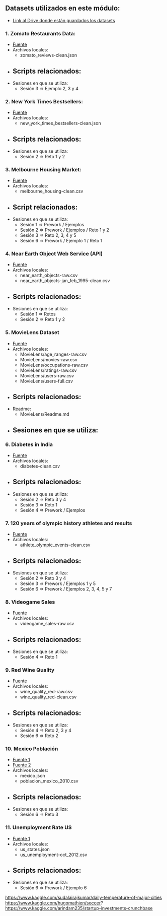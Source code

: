 ## Datasets utilizados en este módulo:

- [Link al Drive donde están guardados los datasets](https://drive.google.com/drive/u/1/folders/1oXUNacyjuHpGBkmESnKIDA5s03UnS8Vg)

### 1. Zomato Restaurants Data:

- [Fuente](https://www.kaggle.com/shrutimehta/zomato-restaurants-data)
- Archivos locales:
  - zomato_reviews-clean.json
- Scripts relacionados:
  - 
- Sesiones en que se utiliza:
  - Sesión 3 => Ejemplo 2, 3 y 4
  
### 2. New York Times Bestsellers:

- [Fuente](https://www.kaggle.com/cmenca/new-york-times-hardcover-fiction-best-sellers)
- Archivos locales:
  - new_york_times_bestsellers-clean.json
- Scripts relacionados:
  - 
- Sesiones en que se utiliza:
  - Sesión 2 => Reto 1 y 2
  
### 3. Melbourne Housing Market:

- [Fuente](https://www.kaggle.com/anthonypino/melbourne-housing-market)
- Archivos locales:
  - melbourne_housing-clean.csv
- Script relacionados:
  - 
- Sesiones en que se utiliza:
  - Sesión 1 => Prework / Ejemplos
  - Sesión 2 => Prework / Ejemplos / Reto 1 y 2
  - Sesión 3 => Reto 2, 3, 4 y 5
  - Sesión 6 => Prework / Ejemplo 1 / Reto 1
  
### 4. Near Earth Object Web Service (API)

- [Fuente](https://api.nasa.gov/)
- Archivos locales:
  - near_earth_objects-raw.csv
  - near_earth_objects-jan_feb_1995-clean.csv
- Scripts relacionados:
  - 
- Sesiones en que se utiliza:
  - Sesión 1 => Retos
  - Sesión 2 => Reto 1 y 2
  
### 5. MovieLens Dataset

- [Fuente](http://files.grouplens.org/datasets/movielens)
- Archivos locales:
  - MovieLens/age_ranges-raw.csv
  - MovieLens/movies-raw.csv
  - MovieLens/occupations-raw.csv
  - MovieLens/ratings-raw.csv
  - MovieLens/users-raw.csv
  - MovieLens/users-full.csv
- Scripts relacionados:
  - 
- Readme:
  - MovieLens/Readme.md
- Sesiones en que se utiliza:
  - 
  
### 6. Diabetes in India

- [Fuente](https://www.kaggle.com/uciml/pima-indians-diabetes-database)
- Archivos locales:
  - diabetes-clean.csv
- Scripts relacionados:
  - 
- Sesiones en que se utiliza:
  - Sesión 2 => Reto 3 y 4
  - Sesión 3 => Reto 1
  - Sesión 4 => Prework / Ejemplos
  
### 7. 120 years of olympic history athletes and results

- [Fuente](https://www.kaggle.com/heesoo37/120-years-of-olympic-history-athletes-and-results)
- Archivos locales:
  - athlete_olympic_events-clean.csv
- Scripts relacionados:
  - 
- Sesiones en que se utiliza:
  - Sesión 2 => Reto 3 y 4
  - Sesión 3 => Prework / Ejemplos 1 y 5
  - Sesión 6 => Prework / Ejemplos 2, 3, 4, 5 y 7
  
### 8. Videogame Sales

- [Fuente](https://www.kaggle.com/gregorut/videogamesales)
- Archivos locales:
  - videogame_sales-raw.csv
- Scripts relacionados:
  - 
- Sesiones en que se utiliza:
  - Sesión 4 => Reto 1
  
### 9. Red Wine Quality

- [Fuente](https://www.kaggle.com/uciml/red-wine-quality-cortez-et-al-2009)
- Archivos locales:
  - wine_quality_red-raw.csv
  - wine_quality_red-clean.csv
- Scripts relacionados:
  - 
- Sesiones en que se utiliza:
  - Sesión 4 => Reto 2, 3 y 4
  - Sesión 6 => Reto 2
  
### 10. Mexico Población

- [Fuente 1](https://gist.github.com/ponentesincausa/46d1d9a94ca04a56f93d)
- [Fuente 2](http://en.www.inegi.org.mx/temas/estructura/default.html#Tabulados)
- Archivos locales:
  - mexico.json
  - poblacion_mexico_2010.csv
- Scripts relacionados:
  - 
- Sesiones en que se utiliza:
  - Sesión 6 => Reto 3

### 11. Unemployment Rate US

- [Fuente 1](https://github.com/python-visualization/folium)
- Archivos locales:
  - us_states.json
  - us_unemployment-oct_2012.csv
- Scripts relacionados:
  - 
- Sesiones en que se utiliza:
  - Sesión 6 => Prework / Ejemplo 6
  
https://www.kaggle.com/sudalairajkumar/daily-temperature-of-major-cities
https://www.kaggle.com/hugomathien/soccer?
https://www.kaggle.com/arindam235/startup-investments-crunchbase
